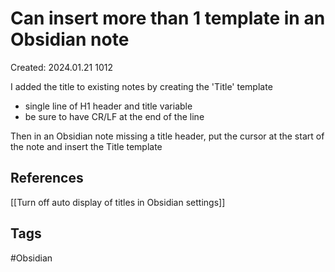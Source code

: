 # Can insert more than 1 template in an Obsidian note
Created: 2024.01.21 1012

I added the title to existing notes by creating the 'Title' template
- single line of H1 header and title variable
- be sure to have CR/LF at the end of the line

Then in an Obsidian note missing a title header, put the cursor at the start of the note and insert the Title template

## References
[[Turn off auto display of titles in Obsidian settings]]
## Tags
#Obsidian 